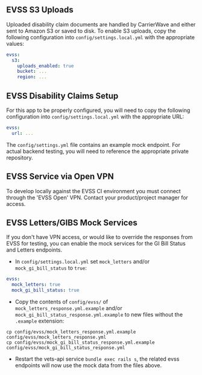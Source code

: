 ## EVSS S3 Uploads

Uploaded disability claim documents are handled by CarrierWave and either sent
to Amazon S3 or saved to disk. To enable S3 uploads, copy the following
configuration into `config/settings.local.yml` with the appropriate values:

```yaml
evss:
  s3:
    uploads_enabled: true
    bucket: ...
    region: ...
```

## EVSS Disability Claims Setup

For this app to be properly configured, you will need to copy the following
configuration into `config/settings.local.yml` with the appropriate URL:

```yaml
evss:
  url: ...
```

The `config/settings.yml` file contains an example mock endpoint. For actual
backend testing, you will need to reference the appropriate private repository.

## EVSS Service via Open VPN

To develop locally against the EVSS CI environment you must connect through the 'EVSS Open' VPN.
Contact your product/project manager for access.

## EVSS Letters/GIBS Mock Services

If you don't have VPN access, or would like to override the responses from EVSS for testing, you can enable the mock services for the GI Bill Status and Letters endpoints.

- In `config/settings.local.yml` set `mock_letters` and/or `mock_gi_bill_status` to `true`:
``` yaml
evss:
  mock_letters: true
  mock_gi_bill_status: true
```

- Copy the contents of `config/evss/` of `mock_letters_response.yml.example` and/or `mock_gi_bill_status_response.yml.example`
to new files without the `.example` extension:
```
cp config/evss/mock_letters_response.yml.example config/evss/mock_letters_response.yml
cp config/evss/mock_gi_bill_status_response.yml.example config/evss/mock_gi_bill_status_response.yml
```
- Restart the vets-api service `bundle exec rails s`, the related evss endpoints will now use the mock data from the files above.
